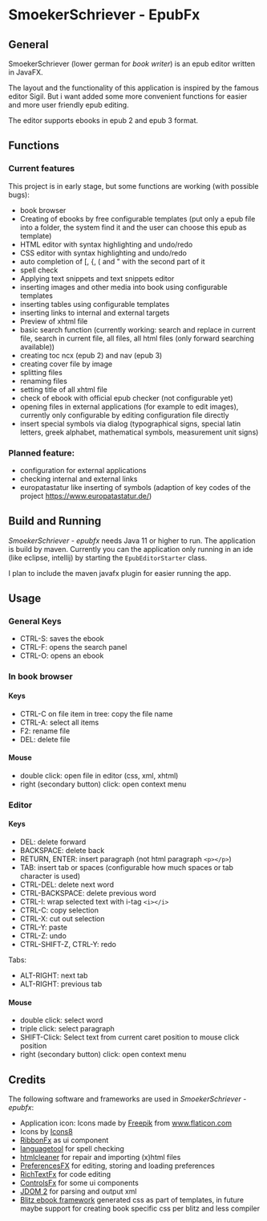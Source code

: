 # SmoekerSchriever - EpubFx
## General
SmoekerSchriever (lower german for _book writer_) is an epub editor written in JavaFX.

The layout and the functionality of this application is inspired by the famous editor Sigil. But i want added some more convenient functions for easier and more user friendly epub editing. 

The editor supports ebooks in epub 2 and epub 3 format. 

## Functions
### Current features
This project is in early stage, but some functions are working (with possible bugs):

- book browser
- Creating of ebooks by free configurable templates (put only a epub file into a folder, the system find it and the user can choose this epub as template)
- HTML editor with syntax highlighting and undo/redo
- CSS editor with syntax highlighting and undo/redo
- auto completion of [, {, ( and " with the second part of it
- spell check
- Applying text snippets and text snippets editor  
- inserting images and other media into book using configurable templates 
- inserting tables using configurable templates
- inserting links to internal and external targets
- Preview of xhtml file
- basic search function (currently working: search and replace in current file, search in current file, all files, all html files (only forward searching available))
- creating toc ncx (epub 2) and nav (epub 3)
- creating cover file by image
- splitting files
- renaming files
- setting title of all xhtml file
- check of ebook with official epub checker (not configurable yet)
- opening files in external applications (for example to edit images), currently only configurable by editing configuration file directly
- insert special symbols via dialog (typographical signs, special latin letters, greek alphabet, mathematical symbols, measurement unit signs)

### Planned feature:
- configuration for external applications
- checking internal and external links
- europatastatur like inserting of symbols (adaption of key codes of the project https://www.europatastatur.de/)

## Build and Running

*SmoekerSchriever - epubfx* needs Java 11 or higher to run. The application is build by maven. Currently you can the application only running in an ide (like eclipse, intellij) by starting the `EpubEditorStarter` class. 

I plan to include the maven javafx plugin for easier running the app.  

## Usage
### General Keys
- CTRL-S: saves the ebook
- CTRL-F: opens the search panel
- CTRL-O: opens an ebook

### In book browser
#### Keys 
- CTRL-C on file item in tree: copy the file name
- CTRL-A: select all items
- F2: rename file
- DEL: delete file

#### Mouse
- double click: open file in editor (css, xml, xhtml)
- right (secondary button) click: open context menu  

### Editor 
#### Keys 
- DEL: delete forward
- BACKSPACE: delete back
- RETURN, ENTER: insert paragraph (not html paragraph `<p></p>`)
- TAB: insert tab or spaces (configurable how much spaces or tab character is used)
- CTRL-DEL: delete next word
- CTRL-BACKSPACE: delete previous word
- CTRL-I: wrap selected text with i-tag `<i></i>`
- CTRL-C: copy selection 
- CTRL-X: cut out selection
- CTRL-Y: paste
- CTRL-Z: undo
- CTRL-SHIFT-Z, CTRL-Y: redo

Tabs:
- ALT-RIGHT: next tab
- ALT-RIGHT: previous tab 

#### Mouse
- double click: select word
- triple click: select paragraph  
- SHIFT-Click: Select text from current caret position to mouse click position
- right (secondary button) click: open context menu

## Credits
The following software and frameworks are used in *SmoekerSchriever - epubfx*:
* Application icon: Icons made by <a href="https://www.flaticon.com/authors/freepik" title="Freepik">Freepik</a> from <a href="https://www.flaticon.com/" title="Flaticon">www.flaticon.com</a>
* Icons by [Icons8](https://icons8.com)
* [RibbonFx](https://pixelduke.com/fxribbon/) as ui component 
* [languagetool](http://languagetool.org) for spell checking
* [htmlcleaner](https://sourceforge.net/projects/htmlcleaner/) for repair and importing (x)html files
* [PreferencesFX](https://github.com/dlsc-software-consulting-gmbh/PreferencesFX) for editing, storing and loading preferences
* [RichTextFx](https://github.com/FXMisc/RichTextFX) for code editing  
* [ControlsFx](https://github.com/controlsfx/controlsfx) for some ui components
* [JDOM 2](http://jdom.org/) for parsing and output xml
* [Blitz ebook framework](https://github.com/FriendsOfEpub/Blitz) generated css as part of templates, in future maybe support for creating book specific css per blitz and less compiler 



